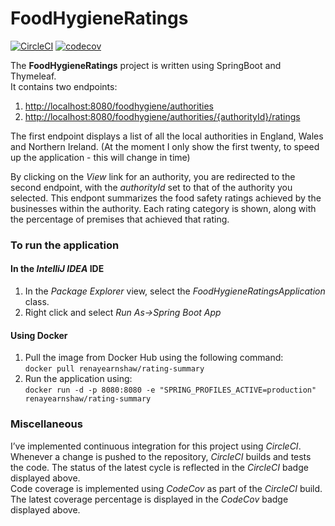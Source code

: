 # FoodHygieneRatings

[![CircleCI](https://circleci.com/gh/renayearnshaw/food-hygiene-ratings.svg?style=svg)](https://circleci.com/gh/renayearnshaw/food-hygiene-ratings)
[![codecov](https://codecov.io/gh/renayearnshaw/food-hygiene-ratings/branch/master/graph/badge.svg)](https://codecov.io/gh/renayearnshaw/food-hygiene-ratings)

The __FoodHygieneRatings__ project is written using SpringBoot and Thymeleaf.
<br>It contains two endpoints:
1. <http://localhost:8080/foodhygiene/authorities>
2. <http://localhost:8080/foodhygiene/authorities/{authorityId}/ratings>

<p>The first endpoint displays a list of all the local authorities in England, Wales and Northern Ireland.
(At the moment I only show the first twenty, to speed up the application - this will change in time)
<p>By clicking on the <i>View</i> link for an authority, you are redirected to the second endpoint, 
with the <i>authorityId</i> set to that of the authority you selected.
This endpont summarizes the food safety ratings achieved by the businesses within the authority.
Each rating category is shown, along with the percentage of premises that achieved that rating. 

### To run the application

#### In the _IntelliJ IDEA_ IDE
1. In the _Package Explorer_ view, select the _FoodHygieneRatingsApplication_ class.
2. Right click and select _Run As->Spring Boot App_

#### Using Docker
1. Pull the image from Docker Hub using the following command:
<br>``docker pull renayearnshaw/rating-summary``
2. Run the application using:
<br>``docker run -d -p 8080:8080 -e "SPRING_PROFILES_ACTIVE=production" renayearnshaw/rating-summary``

### Miscellaneous 
I’ve implemented continuous integration for this project using _CircleCI_. Whenever a change is pushed to the repository, _CircleCI_ builds and tests the code. The status of the latest cycle is reflected in the _CircleCI_ badge displayed above.
<br>Code coverage is implemented using _CodeCov_ as part of the _CircleCI_ build. The latest coverage percentage is displayed in the _CodeCov_ badge displayed above.
